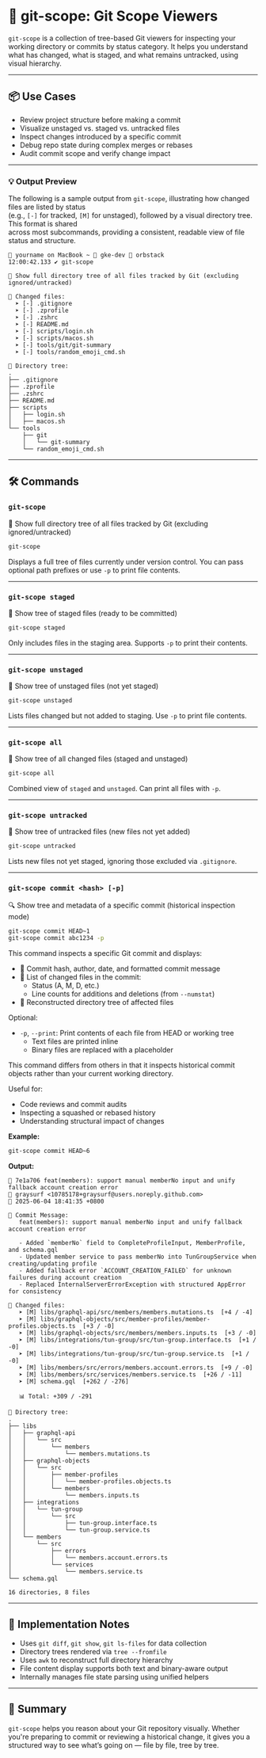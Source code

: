# 📂 git-scope: Git Scope Viewers

`git-scope` is a collection of tree-based Git viewers for inspecting your working directory or commits by status category. It helps you understand what has changed, what is staged, and what remains untracked, using visual hierarchy.

---

## 📦 Use Cases

- Review project structure before making a commit
- Visualize unstaged vs. staged vs. untracked files
- Inspect changes introduced by a specific commit
- Debug repo state during complex merges or rebases
- Audit commit scope and verify change impact

---

### 💡 Output Preview

The following is a sample output from `git-scope`, illustrating how changed files are listed by status  
(e.g., `[-]` for tracked, `[M]` for unstaged), followed by a visual directory tree. This format is shared  
across most subcommands, providing a consistent, readable view of file status and structure.

```text
🍎 yourname on MacBook ~ 🐋 gke-dev 🐳 orbstack
12:00:42.133 ✔︎ git-scope

📂 Show full directory tree of all files tracked by Git (excluding ignored/untracked)

📄 Changed files:
  ➤ [-] .gitignore
  ➤ [-] .zprofile
  ➤ [-] .zshrc
  ➤ [-] README.md
  ➤ [-] scripts/login.sh
  ➤ [-] scripts/macos.sh
  ➤ [-] tools/git/git-summary
  ➤ [-] tools/random_emoji_cmd.sh

📂 Directory tree:
.
├── .gitignore
├── .zprofile
├── .zshrc
├── README.md
├── scripts
│   ├── login.sh
│   ├── macos.sh
└── tools
    ├── git
    │   └── git-summary
    └── random_emoji_cmd.sh
```

---

## 🛠 Commands

### `git-scope`

📂 Show full directory tree of all files tracked by Git (excluding ignored/untracked)

```bash
git-scope
```

Displays a full tree of files currently under version control. You can pass optional path prefixes or use `-p` to print file contents.

---

### `git-scope staged`

📂 Show tree of staged files (ready to be committed)

```bash
git-scope staged
```

Only includes files in the staging area. Supports `-p` to print their contents.

---

### `git-scope unstaged`

📂 Show tree of unstaged files (not yet staged)

```bash
git-scope unstaged
```

Lists files changed but not added to staging. Use `-p` to print file contents.

---

### `git-scope all`

📂 Show tree of all changed files (staged and unstaged)

```bash
git-scope all
```

Combined view of `staged` and `unstaged`. Can print all files with `-p`.

---

### `git-scope untracked`

📂 Show tree of untracked files (new files not yet added)

```bash
git-scope untracked
```

Lists new files not yet staged, ignoring those excluded via `.gitignore`.

---

### `git-scope commit <hash> [-p]`

🔍 Show tree and metadata of a specific commit (historical inspection mode)

```bash
git-scope commit HEAD~1
git-scope commit abc1234 -p
```

This command inspects a specific Git commit and displays:

- 🔖 Commit hash, author, date, and formatted commit message
- 📄 List of changed files in the commit:
  - Status (A, M, D, etc.)
  - Line counts for additions and deletions (from `--numstat`)
- 📂 Reconstructed directory tree of affected files

Optional:

- `-p`, `--print`: Print contents of each file from HEAD or working tree
  - Text files are printed inline
  - Binary files are replaced with a placeholder

This command differs from others in that it inspects historical commit objects rather than your current working directory.

Useful for:

- Code reviews and commit audits
- Inspecting a squashed or rebased history
- Understanding structural impact of changes

**Example:**

```bash
git-scope commit HEAD~6
```

**Output:**

```text
🔖 7e1a706 feat(members): support manual memberNo input and unify fallback account creation error
👤 graysurf <10785178+graysurf@users.noreply.github.com>
📅 2025-06-04 18:41:35 +0800

📝 Commit Message:
   feat(members): support manual memberNo input and unify fallback account creation error

   - Added `memberNo` field to CompleteProfileInput, MemberProfile, and schema.gql
   - Updated member service to pass memberNo into TunGroupService when creating/updating profile
   - Added fallback error `ACCOUNT_CREATION_FAILED` for unknown failures during account creation
   - Replaced InternalServerErrorException with structured AppError for consistency

📄 Changed files:
   ➤ [M] libs/graphql-api/src/members/members.mutations.ts  [+4 / -4]
   ➤ [M] libs/graphql-objects/src/member-profiles/member-profiles.objects.ts  [+3 / -0]
   ➤ [M] libs/graphql-objects/src/members/members.inputs.ts  [+3 / -0]
   ➤ [M] libs/integrations/tun-group/src/tun-group.interface.ts  [+1 / -0]
   ➤ [M] libs/integrations/tun-group/src/tun-group.service.ts  [+1 / -0]
   ➤ [M] libs/members/src/errors/members.account.errors.ts  [+9 / -0]
   ➤ [M] libs/members/src/services/members.service.ts  [+26 / -11]
   ➤ [M] schema.gql  [+262 / -276]

   📊 Total: +309 / -291

📂 Directory tree:
.
├── libs
│   ├── graphql-api
│   │   └── src
│   │       └── members
│   │           └── members.mutations.ts
│   ├── graphql-objects
│   │   └── src
│   │       ├── member-profiles
│   │       │   └── member-profiles.objects.ts
│   │       └── members
│   │           └── members.inputs.ts
│   ├── integrations
│   │   └── tun-group
│   │       └── src
│   │           ├── tun-group.interface.ts
│   │           └── tun-group.service.ts
│   └── members
│       └── src
│           ├── errors
│           │   └── members.account.errors.ts
│           └── services
│               └── members.service.ts
└── schema.gql

16 directories, 8 files
```

---

## 🧱 Implementation Notes

- Uses `git diff`, `git show`, `git ls-files` for data collection
- Directory trees rendered via `tree --fromfile`
- Uses `awk` to reconstruct full directory hierarchy
- File content display supports both text and binary-aware output
- Internally manages file state parsing using unified helpers

---

## 🧠 Summary

`git-scope` helps you reason about your Git repository visually. Whether you're preparing to commit or reviewing a historical change, it gives you a structured way to see what’s going on — file by file, tree by tree.

